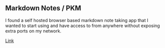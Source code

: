 
## Markdown Notes / PKM
I found a self hosted browser based markdown note taking app that I wanted to start using and have access to from anywhere without exposing extra ports on my network.

[Link](https://github.com/Dzzs/Projects/blob/main/Markdown%20Notes.md)
